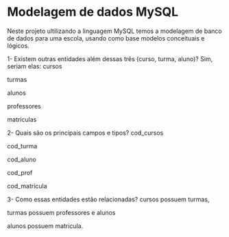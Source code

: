 # Modelagem de dados MySQL

 Neste projeto ultilizando a linguagem MySQL temos a modelagem de banco de dados para uma escola, usando como base modelos conceituais e lógicos.

1- Existem outras entidades além dessas três (curso, turma, aluno)?
Sim, seriam elas:
cursos

turmas

alunos

professores

matriculas

2- Quais são os principais campos e tipos?
cod_cursos

cod_turma

cod_aluno

cod_prof

cod_matricula

3- Como essas entidades estão relacionadas?
cursos possuem turmas,

turmas possuem professores e alunos

alunos possuem matricula.
